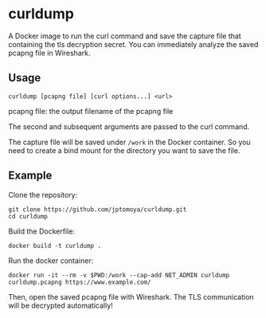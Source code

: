 # curldump
A Docker image to run the curl command and save the capture file that containing the tls decryption secret.
You can immediately analyze the saved pcapng file in Wireshark.

## Usage
```console
curldump [pcapng file] [curl options...] <url>
```

pcapng file: the output filename of the pcapng file

The second and subsequent arguments are passed to the curl command.

The capture file will be saved under `/work` in the Docker container. So you need to create a bind mount for the directory you want to save the file.

## Example
Clone the repository:

```console
git clone https://github.com/jptomoya/curldump.git
cd curldump
```

Build the Dockerfile:

    docker build -t curldump .

Run the docker container:

    docker run -it --rm -v $PWD:/work --cap-add NET_ADMIN curldump curldump.pcapng https://www.example.com/

Then, open the saved pcapng file with Wireshark. The TLS communication will be decrypted automatically!